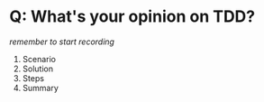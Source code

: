 # Q: What's your opinion on TDD?

*remember to start recording*

1. Scenario
2. Solution
3. Steps
4. Summary

